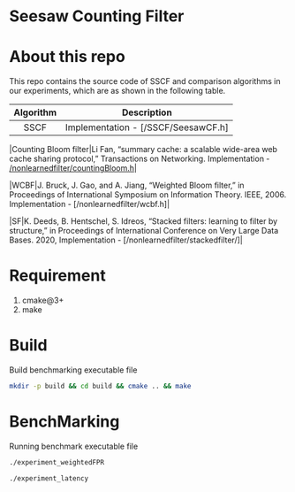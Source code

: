 # Seesaw Counting Filter

# About this repo
This repo contains the source code of SSCF and comparison algorithms in our experiments, which are as shown in the following table.

|Algorithm| Description|
|:----:|----|
|SSCF| Implementation - [/SSCF/SeesawCF.h]|

|Counting Bloom filter|Li Fan, “summary cache: a scalable wide-area web cache sharing protocol,” Transactions on Networking. Implementation - [/nonlearnedfilter/countingBloom.h](./SSCF/)|

|WCBF|J. Bruck, J. Gao, and A. Jiang, “Weighted Bloom filter,” in Proceedings of International Symposium on Information Theory. IEEE, 2006. Implementation - [/nonlearnedfilter/wcbf.h]|

|SF|K. Deeds, B. Hentschel, S. Idreos, “Stacked filters: learning to filter by structure,” in Proceedings of International Conference on Very Large Data Bases. 2020, Implementation - [/nonlearnedfilter/stackedfilter/]|

# Requirement 
   1. cmake@3+
   2. make
# Build

Build benchmarking executable file
```bash
mkdir -p build && cd build && cmake .. && make
```
# BenchMarking
Running benchmark executable file
```Bash
./experiment_weightedFPR

./experiment_latency
```



